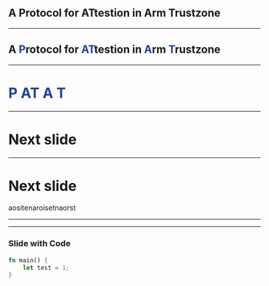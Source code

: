 <!-- .slide: data-auto-animate data-auto-animate-id="opening" -->

## A <span data-id="p">P</span>rotocol for <span data-id="at">AT</span>testion in <span data-id="a">A</span>rm <span data-id="t">T</span>rustzone

---

<!-- .slide: data-auto-animate data-auto-animate-id="opening" -->

## A <span data-id="p" style="color: #224099;">P</span>rotocol for <span data-id="at" style="color: #224099;">AT</span>testion in <span data-id="a" style="color: #224099;">A</span>rm <span data-id="t" style="color: #224099;">T</span>rustzone

---

<!-- .slide: data-auto-animate data-auto-animate-id="opening" -->

# <span data-id="p" style="color: #224099;">P</span> <span data-id="at" style="color: #224099;">AT</span> <span data-id="a" style="color: #224099;">A</span> <span data-id="t" style="color: #224099;">T</span>

---

<!-- .slide: data-auto-animate -->

# Next slide

---

<!-- .slide: data-auto-animate -->

# Next slide
aositenaroisetnaorst

---

<!-- .slide: data-background-iframe="https://slides.com" data-background-interactive -->

---

### Slide with Code

```rust
fn main() {
	let test = 1;
}
```
